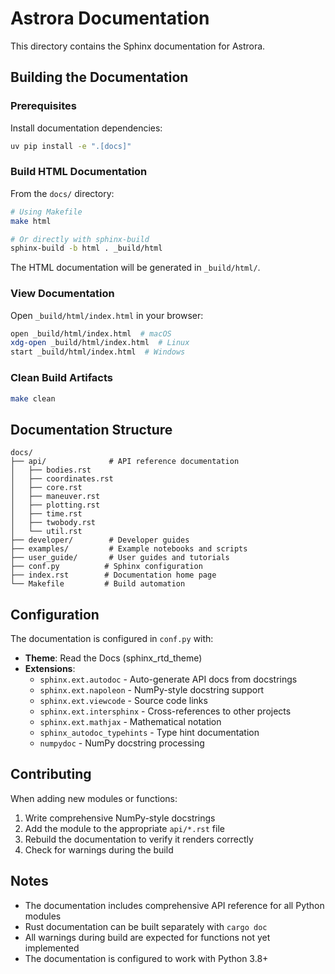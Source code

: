 # Astrora Documentation

This directory contains the Sphinx documentation for Astrora.

## Building the Documentation

### Prerequisites

Install documentation dependencies:

```bash
uv pip install -e ".[docs]"
```

### Build HTML Documentation

From the `docs/` directory:

```bash
# Using Makefile
make html

# Or directly with sphinx-build
sphinx-build -b html . _build/html
```

The HTML documentation will be generated in `_build/html/`.

### View Documentation

Open `_build/html/index.html` in your browser:

```bash
open _build/html/index.html  # macOS
xdg-open _build/html/index.html  # Linux
start _build/html/index.html  # Windows
```

### Clean Build Artifacts

```bash
make clean
```

## Documentation Structure

```
docs/
├── api/              # API reference documentation
│   ├── bodies.rst
│   ├── coordinates.rst
│   ├── core.rst
│   ├── maneuver.rst
│   ├── plotting.rst
│   ├── time.rst
│   ├── twobody.rst
│   └── util.rst
├── developer/        # Developer guides
├── examples/         # Example notebooks and scripts
├── user_guide/       # User guides and tutorials
├── conf.py          # Sphinx configuration
├── index.rst        # Documentation home page
└── Makefile         # Build automation

```

## Configuration

The documentation is configured in `conf.py` with:

- **Theme**: Read the Docs (sphinx_rtd_theme)
- **Extensions**:
  - `sphinx.ext.autodoc` - Auto-generate API docs from docstrings
  - `sphinx.ext.napoleon` - NumPy-style docstring support
  - `sphinx.ext.viewcode` - Source code links
  - `sphinx.ext.intersphinx` - Cross-references to other projects
  - `sphinx.ext.mathjax` - Mathematical notation
  - `sphinx_autodoc_typehints` - Type hint documentation
  - `numpydoc` - NumPy docstring processing

## Contributing

When adding new modules or functions:

1. Write comprehensive NumPy-style docstrings
2. Add the module to the appropriate `api/*.rst` file
3. Rebuild the documentation to verify it renders correctly
4. Check for warnings during the build

## Notes

- The documentation includes comprehensive API reference for all Python modules
- Rust documentation can be built separately with `cargo doc`
- All warnings during build are expected for functions not yet implemented
- The documentation is configured to work with Python 3.8+
